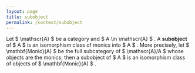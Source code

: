 ```yaml
---
layout: page
title: subobject
permalink: /context/subobject
---
```

Let $ \mathscr{A} $ be a category and $ A \in \mathscr{A} $ . A **subobject** of $ A $ is an isomorphism class of monics into $ A $ . More precisely, let $ \mathbf{Monic}(A) $ be the full subcategory of $ \mathscr{A}/A $ whose objects are the monics; then a subobject of $ A $ is an isomorphism class of objects of $ \mathbf{Monic}(A) $ .
